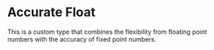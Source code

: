 # Accurate Float
This is a custom type that combines the flexibility from floating point numbers with the accuracy of fixed point numbers.